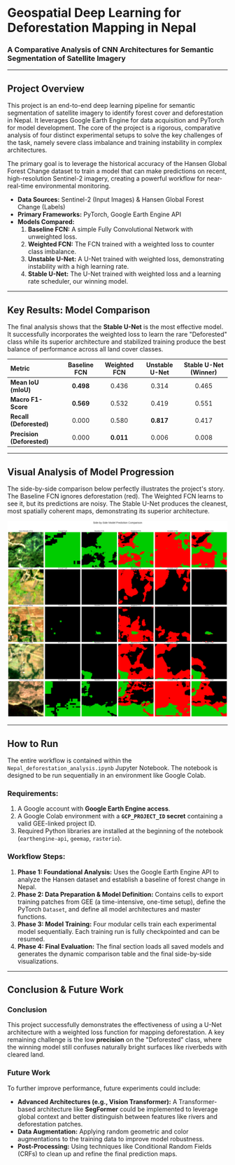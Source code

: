 # Geospatial Deep Learning for Deforestation Mapping in Nepal

### A Comparative Analysis of CNN Architectures for Semantic Segmentation of Satellite Imagery

---

## Project Overview

This project is an end-to-end deep learning pipeline for semantic segmentation of satellite imagery to identify forest cover and deforestation in Nepal. It leverages Google Earth Engine for data acquisition and PyTorch for model development. The core of the project is a rigorous, comparative analysis of four distinct experimental setups to solve the key challenges of the task, namely severe class imbalance and training instability in complex architectures.

The primary goal is to leverage the historical accuracy of the Hansen Global Forest Change dataset to train a model that can make predictions on recent, high-resolution Sentinel-2 imagery, creating a powerful workflow for near-real-time environmental monitoring.

- **Data Sources:** Sentinel-2 (Input Images) & Hansen Global Forest Change (Labels)
- **Primary Frameworks:** PyTorch, Google Earth Engine API
- **Models Compared:**
  1.  **Baseline FCN:** A simple Fully Convolutional Network with unweighted loss.
  2.  **Weighted FCN:** The FCN trained with a weighted loss to counter class imbalance.
  3.  **Unstable U-Net:** A U-Net trained with weighted loss, demonstrating instability with a high learning rate.
  4.  **Stable U-Net:** The U-Net trained with weighted loss and a learning rate scheduler, our winning model.

---

## Key Results: Model Comparison

The final analysis shows that the **Stable U-Net** is the most effective model. It successfully incorporates the weighted loss to learn the rare "Deforested" class while its superior architecture and stabilized training produce the best balance of performance across all land cover classes.

| Metric | Baseline FCN | Weighted FCN | Unstable U-Net | **Stable U-Net (Winner)** |
|:---|:---:|:---:|:---:|:---:|
| **Mean IoU (mIoU)** | **0.498** | 0.436 | 0.314 | 0.465 |
| **Macro F1-Score**| **0.569** | 0.532 | 0.419 | 0.551 |
| **Recall (Deforested)** | 0.000 | 0.580 | **0.817** | 0.417 |
| **Precision (Deforested)**| 0.000 | **0.011** | 0.006 | 0.008 |

---

## Visual Analysis of Model Progression

The side-by-side comparison below perfectly illustrates the project's story. The Baseline FCN ignores deforestation (red). The Weighted FCN learns to see it, but its predictions are noisy. The Stable U-Net produces the cleanest, most spatially coherent maps, demonstrating its superior architecture.

![Prediction Example](./side-by-side-comparison.png)

---

## How to Run

The entire workflow is contained within the `Nepal_deforestation_analysis.ipynb` Jupyter Notebook. The notebook is designed to be run sequentially in an environment like Google Colab.

### Requirements:
1.  A Google account with **Google Earth Engine access**.
2.  A Google Colab environment with a **`GCP_PROJECT_ID` secret** containing a valid GEE-linked project ID.
3.  Required Python libraries are installed at the beginning of the notebook (`earthengine-api`, `geemap`, `rasterio`).

### Workflow Steps:
1.  **Phase 1: Foundational Analysis:** Uses the Google Earth Engine API to analyze the Hansen dataset and establish a baseline of forest change in Nepal.
2.  **Phase 2: Data Preparation & Model Definition:** Contains cells to export training patches from GEE (a time-intensive, one-time setup), define the PyTorch `Dataset`, and define all model architectures and master functions.
3.  **Phase 3: Model Training:** Four modular cells train each experimental model sequentially. Each training run is fully checkpointed and can be resumed.
4.  **Phase 4: Final Evaluation:** The final section loads all saved models and generates the dynamic comparison table and the final side-by-side visualizations.

---

## Conclusion & Future Work

### Conclusion
This project successfully demonstrates the effectiveness of using a U-Net architecture with a weighted loss function for mapping deforestation. A key remaining challenge is the low **precision** on the "Deforested" class, where the winning model still confuses naturally bright surfaces like riverbeds with cleared land.

### Future Work
To further improve performance, future experiments could include:
-   **Advanced Architectures (e.g., Vision Transformer):** A Transformer-based architecture like **SegFormer** could be implemented to leverage global context and better distinguish between features like rivers and deforestation patches.
-   **Data Augmentation:** Applying random geometric and color augmentations to the training data to improve model robustness.
-   **Post-Processing:** Using techniques like Conditional Random Fields (CRFs) to clean up and refine the final prediction maps.